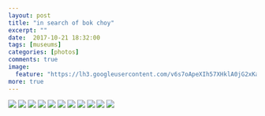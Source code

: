 ```yaml
---
layout: post
title: "in search of bok choy"
excerpt: ""
date:  2017-10-21 18:32:00
tags: [museums]
categories: [photos]
comments: true
image:
  feature: "https://lh3.googleusercontent.com/v6s7oApeXIh57XHklA0jG2xKa0-eJfUm5FJpaZUfQfYlWJtyS84Cci0VkQe_yxH_NLFgjVCbnGS7iyIvAkg1T2mzVaS1pcEmSY64ZtGcz-LADELzuPl--YyjDLrs3W3KhauU8EtbUK4QRAyzGSeVOESiPB3azdfV8WfXwNYJi3l_Hafm8eHVgfwadxBXFKQp5isyVxRBX2pKfcizcvSCVhhjIFvAAAAyfPbNmR1rO7rXINK24R_Q5ke69kKUnkoJKSvowTx1eATycEw0jVqPYQkvPis_Lg3zw79uzBEupA9Kfwxeliivu_BKJH5935zKLS7svMhBw0yGTEm4AUTT78fLJySb-1AsjAXAc_oUQu2MMxi81niR0ZMQq27T1VPMrM2ZaMPqApGjm5YiMd7ra3ZbTVbdxf4UMwq5JkEjz5oQlCHbEZGj1ZILPXac8bfLU63jX28xispl4FAVcZy_jQcOy5pZc6OjjtjGsGs_W0K6ucpMyxqxeW_ViQsh9JRF7bHz41jm5Ddu6YFUaMBI1v28VkSv6VF5D_f22q-h-VJ-uAralB6i1hNTV29v1z8utZWAgt6AO7PYlbEOn8iVcIqee0hVIp97Fk6FcLgKZIkkRExWCzr1s1Sj0nyhf7tvXOq8TWaovlUiwqVonaC0M3mA_S-oqAYxR97i=w656-h438-no"
more: true
---
```




<img src="https://lh3.googleusercontent.com/Oi203B1UUJw19_ADza0Cp9pUh9hb3bAnPgrHM173YPXnl_n6CL-A6bBl_p8FXgjaAARlVdRw_6TNCKNbivik6uPgQyFQweMqQBOvCzZOcn2lkMEBFUai8lcTitcGl-0RmEL3o9XG0GKzhbSt32YvM5miYiPIIeta62qk-uqGP9PwbpHXdJfJZdyShj2kFiIoJvgtGKf7R03l-11M_r8SFh-eMOjjXeIqKdstCiB_uRs3jKDEDZePy4O2TGBuek-5cM8Gfo8zPg8nQYAdm7H6oTF_FmrVRDVbo0ahgbdeiLHtVw3cOg4A5KqCbPsdMCzDR_uyBiC-b59WlR0JeNJXf_A8URLoaXph3peU1qDQzTXaDTq3_zvOsW920bC3KcmdlWqEBnmSsGwUejnG5go8dP0g-YWolnXc_HM9DK7SY3jpN_2d297d9NxF50oTxgJ7F-iGktO7xdlzxT0ujaJoojSbiGgCTlz-4bEvOuqBc4UcEsIRSKSyFxWZM05gRhxVzXArGzU6GZD2fV7gx2uWh0nr8rEHtDP5aR0XYh960vaqbueNqbYTcBwjISscWVNuvVcjBU5dFIfpbLhdh1PI6IxDWdKMWsunJN5D_yrSStFVUwMO_7eC7a3-NboK_rYBNd3QLJBMEpVRiu9VBrZMMngfM7zl-HKTQLVl=w1408-h940-no">

<img src="https://lh3.googleusercontent.com/oPKmSbKZZ_zJCaowWc94smUBPZsj-3tUuZgai10jwNQXfJ-t48jSRjG0n56y5UaY0m7XsKUosN7PuQgsu0Btw54-21bPI8Xn5HG9x7TAFC9es1Yk6__lRk2PAO9ZutcpHME_fm6Dp5Q2Ndk3tNgNidrNK49_JuytJPzB3K1Xtg6yKSbOl8QkNIDb9bwEJMmbcHqgTsKjbvOikyq9nTelyIlBDt7v5bz3RNDCe7F2ESjdVB-ogK0DySqe_E_0SzTrg1TAajIarqzXBmRH8UgvigF83uK03_uXQ_-hSKKdVMQ7FuNGMnl5DNdp_6UWlQWd6WfG6FVWvkt4kOXpZkiDJ83IIy9wptFEzw1nOkeAEoyuwHcwzU5MTfexHzePvOOSjewYHKt680t189GWnydSRjHV3Zg-khKyVEJqrokBruoyx7nxMRqKUvxKlf8kNsuQZhNtZKaP-XEJ5lnmmF2ox9o_M0BbFuKODQvogFhyV5Kl6Nm07KRKA1PUAMX8xQtW39x9CEObKOh9g96f_8wpQOSUr6mYUY3aIvdtvPgRCR4vDz22iTIq_3DyOzI2QfXW6PGdSMiYhsbHmjADpIDCLpKf-VkR94AoJ1xxaX4fHI8igxoFeMKFjbLCwc68V-ISbVokaKwuSvaypxeItdZkWoGBBu61OtEdeYkc=w656-h438-no">

<img src="https://lh3.googleusercontent.com/JbyVopK4TvL62R8iMbN4k57YZUZDhh2yDK_SUK-RNskO4sb9w1TbbKE_WOsk05fv3Qh37BBwL_PrAlG7BH2LLrSBpEQL684DUdNNqTJIVRGBLR_oenTwa_2TePK_sPv2w9JHtM1OSXRuKQu7YXlUNYX9zYdCq33YDFCeGDJQE_jHgXshCrLxudjDHFtP6zDQsDch9Dp3uWfxWVonc6xHdPyipkZGznD4w_wDYk9WfEpIxpn8TnD90WNV7WMYBEA-HhhZQ3PdIRuUqeWKiny-1dHCpoU5UImbUn_J35jKqzmzMMyxFXNiAeG2wQGHyg5ZMV1OpmcG2RBHLggENoGnp17KuHPyowPd6aMHKrnR6nfrnsTtbDvbPRRRrsksfnnG75kb6pn9ryOHqyZLDpP2xuZ1klIRyi4foa2FEhG3Y1lvUuwG2y4NiXC3EGVNbI_wSJncBxawhkOp7VhkDLWCMhgzBu-gCE7zp8hk5z4rS8NI3xvpbSFhfLth1dLdXiQBAPjnIrA6UcC7NaclKPUf8ISrDXa73zhZ4B4IDJ4ToUJjcXohyYVVqmmMy_WpTpUk_NzTSfWvrLra5FaW1n0JxK7LWwWeLeizGYlrCXO-lizOF0PesnPCDHngn_8bnJc5IRdKQkiQX_8374TcRiQqtSWgEavpv_UrGoP0=w656-h438-no">

<img src="https://lh3.googleusercontent.com/1ZNOzeeIePeo41dkoPT__PRwgcvHQhC2UtGO8VSd38Ts0SSzZrSG_kvF80QmL3lBIFPaNZy_Sm2K0DHlbTjNGUq3X31DPI7oF67cIBsJpqeEhV7CxQA9IcUcnFdgZKFEkGThr1O-9-mx-EKmfJIQpHDcw14HkSgjd1KEyx-5ZF0_Yf3fFBmQycxJPARdX7dmidYovwUt5NUrZZk_5bxFTXAh9NkS0p-1bHYPtLPX5CT8DAXn6QWxe2f4gZTYYUJkB33jd02MpsUxjB6WQ1VQi4qG0C2xAS7KM8ESMizGBTxuAi4QbFbPCQSAA8gtt1AiJSqIsOYJz3d7QHgYKt7NL4OPTcTQQM9fn0jS8DLCBn4kUAjtrEHPsVhUNfwMxZaoKwi5bk8wnTtTwj2QTVJWi6EYWLkFsSFLcUP2-fcUaIiL5gVJQBdxKd4-JHg1qjoc4X74dBGf3bcyJOMmQDiWO5omZBDRWnS7mK45lGx0Jmi4zDp6JUEtvEhsbC0SHB6BJ2lz63ArghAVN1ureTuI_IPZPklqxiAUzMcpV3GPK5CLeblOnDM8v3QFoklsAwazwBrgrXtas-wncfOJ8N-ee3pJQhCl8EyMotfE9k4fx8LrTxoMXz1QUosmyJJiyxpEcEV-YGdld8s7xvLXgXXiqtMtVM0SLl0u_p21=w1074-h1606-no">

<img src="https://lh3.googleusercontent.com/yosyurO98yGmYBOufG_jq1F0UQELdjzipVZ8QZyBOAjXIUwvY5PJ-oc0ECAA3-xfrk6nV9tK6pxiJaNjHkutMNZASRUajHsXbvPVxDgLHBa3H8ZLUYSOSy7dVDBYCTPKYLsv0lqAdEZMoRN09uPBBhYAD9fCapVA-9Fn3gHH5Faw1HseZgqq7ErZK5YaEZJFbkKiF6VPYJ_6Ua2aNqJAC7CEZqEP24IpL8RYz7fWE9zCJU6jslOnm3YDwDwsl_bhr64k0kO_OiR5MSXmg-GyEAUNxbupePz-qIcz4YrTm5jKmjdzefd7DCn1tH0cSoMClx_Gn20moq9scKf6mgD2Kz30VKEn2sFh87dJWc2pQ7_7m5tXnp4QvJF_xbqxcvu8XWcnhEKahWAw79X7YMDYLwPw0FVkKIxQA-rgC3mAWqmiaXQ5Y_a05ZYvVKjo3H0dZv52AULUs8s-RVwDsxxb9wSjOP2v0Pimcn1eOmn8Qw3HuoScmrVKuickxq83-2CWTz11J1OD6sRoFhi9asPgJ7UUfabxypaI1GeoimL9kvP-Xr027MAcDmqMXHWgbbLb5si64DM3gSMJvvBtGjiTTMfoQCcn_GKnkBhO1H6n4sEXt5KxibLHI5_7Ngve1vj1REyxQLbbyT4qmxVXvSGasALCFkwNCdJT0eyV=w429-h642-no">

<img src="https://lh3.googleusercontent.com/xTbWL3YxJi-pSkO_mI5oYpIxqe0b-ifknYDh_AeaahvZqADc_to9D-MOWnu3B0o3sZhKaSnag9q653TLw-tSPLYo98Sf2PhHgjrxesKnnNoSBfXPU6Vhv57L-Q-7ZNrfV06iMk0PyDge5dbblE_BRsSMPgQkNhj9Ki4m8KpeQcjYJyhOGCibllp0OWAKiCE0oWyB8iLFhktpWzYDUVBfv9xLtvu-5VzQ9RsEWjgJ-aRUOx1x4pGpMN9Xx4tBeZxUG7PACF-z1OiFhH0Wx5JOjbK6KwEmCAEs0dJtsjTtZv7Tw_TmW7PoQZUQ-ivHA4xMqyBRIxmY3A3Wo8h-W7kSh0YQYMmxEbWQGtPiwjC5uIc4UOLVYeN0l2zG0vFwCwJuzQD6wA06gAuIUrOrimRRiS8vcDNIBDGbd0fPPYt9Yyv7kMOXT2W_PP7YyDwZuF67RmqZi_H9WhtE3lLEHWfM5G6DFheJfNSJ6FuX60xAmoYn5lzS8-q2E-hes2irP42OK52VbWshkUjmzzvM1T5uMoENIMX3f20FzFDVTyT_L7VllT25xEQ-vQMT9t63A1iruwuHqAOEcMBkH1_r0xq0CITK2wzW15etSFEAjZ4VeGEyphRmPd2uP7drUGiDI0F5_160fgsxmySnVRJF_Z7XNToUWNdTrrloTsK0=w1410-h942-no">

<img src="https://lh3.googleusercontent.com/uW1KtEN7BpSyI1N70d4ms9kB1xF9fuCC5sEV1d09tk-fv5n83FvKJdVLb_P0PcucUo5ofvAhjSh9r774Zito6rgn7XZgfjLAPxmxmCnxJvtA_2wqtRuYK8LBMLRYjNT6Lo-DOZc4Ic86svAb_a4f2Kxz3zguME6rO2LyZFKQmc6E0cVZTvTjgnJwzvTvaTuI_EcI-e0vH8TwMPDA7okKiEyxFtlvBtFy6_7nYIAFzVJJfyLxs6UUr5VDvL4t2UzAEHJNR1r29Af6_248lBv6LQBi2I_v7woxfA6sch_ygZiBqMQeqkRFVsLRvxiolatmXJu-3Jl8V2fZUPiFPaOFuo2nQGhHrUO3Yv1oC7YLMV8I8_EdnHlGv9bYqBD0bBNsnG12f1-20gdKUTfx_jHz-1kOTnqk1cuKJRqOztoiH2M094U0h-09eFZtawDjrF7g3XgdDmvIPqDy-K0JibXo7WO-JLGPrXM4BCepgdzjuFNXHqSPO9Vi6v1Us4ivZ-W_7tCB0MNxAxPJLyunGYCcufJcSQmax4nf6XJDG2pIA0NYHq0IKoq3cAAUquAfMlPG4Ecd5DWxR0fHhQMO3vR2xPGbaII-l0FSs-glzxE4SAu20eqdONSuLspXI0H49HsQmPSzeBCsyc7OB4oaLPJxeovPrqUhOyfwIJIv=w656-h438-no">

<img src="https://lh3.googleusercontent.com/YsuYX7rNlhYYIKIY3xjanUw2H1YKz-oZkI1Y_mEIuztGlAdkoxAZTDU9h9xjG3_-XWAZSxlZrfyuhUp4n-iNCje5LB_97mGvvfrJwARC7B4DLTJwF2bluCtTl4giMp_5QpwzgQlmUdA8toBJT0oHgPr6--2DlxcbG1DLGeh42341yMAvXaEPFKQAbCbvMmfLuDN6q7PLuftGhZl2j2QrnfFkYpV9xB_yy6FhoDhNLScgCBQdcC0KzNNTitTYwHTwcKdY2uCEHocFYGnWo1JhVO1J2eOSh4EMgTg1fCOluy9O1t-1HpK5zsBWmjJC7UHowH4eNKDtmtxsMTg6pknXmyvAJsqiEvu2JR1wr2zEaBMZ123kin0n5ZxDUEiYbRAuAYdnlLbY7RhIoo9Yo0zWgyWOwHJz5RWIoWMt6kg6-fS1zhpBYGuzvHiCMUVoVGPX9sFfdUU1zFx_wojsrnl3g0-mV1kuEMmhM7ttd4WipoN6tMTaJ3_CmiI1HPRSzL46A1GtLGzxb9_L9IcLwfmnjpsZ4Ffl4_Ac_2BYKmqQHYgBpGGAjkvxBfpWylkjcauxMPmaC4ynxFuBMRkI7D6jyA0lxXQb4-pg_Cg37kEo97A0RdIaPTjoaBWTkPBT6MkNZblvhHXgypJGWdKfPLl5oKoLKBYU9FXGgmRm=w656-h438-no">

<img src="https://lh3.googleusercontent.com/AjrGz-7lyT02-fsUEavr5ZAgLnvNYkfloTFxvZdwpu80J12AlQ6idka_idSh37MdF7bARQ02S11mqkDbrDtDzK2hvnDPUldqnAsDhvFkQV4IyoZa519dS59l4HXVsfm0ZQlCtZrr5G0LYakqAcK4DKQT7qUEQ8UV7bsl9TGid5SD8E2CXyqHxiIgfbpS9LnY4ZQbZx2qOOo5Hw8NJjeGk0VzSG_3ShgXoqakgAkVPR6Xg-6DJ5KAD_ArVXaWTdtmhsGkNQyYl-3Z-BTfkx3kOM5t8n7Y3dgCqod7t8BibwBc-t7QMST5zkPltiCub15ysF_gqCH05IeAYfeCqnXVcOAyoaia5vIe4TOiwRd7Il9Mfis5U1gqJzTkMKp3mNkL23h5YtUwS7uesUS_-UWwcVF0Ac_eWzb5ObVf-cDu1ChsWp-cz6635gpteVhJq_1nFlCSrRHEeMr25emPDG0xzq0tej1CYji7ppYIU6LBBgrpg_LgrXHk6q9Bx-VW8HLilmopmD8ftruXEEUkYv6zk0F1Brci7wwdlJ--80KQloyh7S55_YE8_gx1fYly4s1DvO14d3NdkYhkMpGQJoWp96tnWtTgipxLYRU6hTIrM8buU_0DkILP4to5fF0QxF4prD9VCrV3F0QMTU4_hqgg3-GVXbg1dV8G16vV=w429-h642-no">


<img src="https://lh3.googleusercontent.com/LSCRTvGV3oQlO18FSgkJquAZ2h0PziE8r8v7onLAskvOxg6DsO6UtXz2oZk7GE_osrQQ9gp9ovquWumfWHu9gqcn5tcKnxIglFwMjBHgf3wbWtPUnJsw9rzb24Z7I6fgUV1w2OiUcxwMvfeJtDUW8wy_VtBx5-nh-DTrh5afWqJIrfJCie_RxNsg_Yjrn9A6P_GC8rX_-qp3NsBNWSttaerL-yUoZsjd2ca1Ckoiam9QrAZwCBz4ewNnde_jqbvjus6Aw3Fq5aL1WGZetvP0pC-96s-tWWs5SmS8Gqm_DXSjWYGknfffhql2Q-IKBtsIMgjp1YFvZfrKs3bxcBjdPKAjezmC4jpZMZx15s8k3HcTpRCqomgBH_GAJgt3JeXf7Gefbw8obUwSTdgrOAmXa7eAkHHkF7s2UsUjMVYTVsqXPwvxSkWNI2GVClNjwahQjcMM575l-tiFkLMc3S0spVU-XuvaPnFe3wyIGAN_Ge8GXoRX64QVozCtw3S1gsQCzaXUCQ_qdbAkqA3Ncv-1iR0ffpwIgqJOjWosoiXrdyhyx4XwrxmZ-DzHmqUt9Ke_sJKf509N5kjhRSv9IfMVVO8wzDBYMfWK2AsmiIEEOe_SzaPgtuuYUP8JDnxSnmnyaSo2ajdAuU943M1kPPskaGmRUeQSCMtxxzPp=w656-h438-no">

<img src="https://lh3.googleusercontent.com/fNWugAXH6mCz9eC8BefgAeXENV35401WeDrLbFGzygyvy7fyGq0A0et0WNsxsqwl3Jv1G5jmFVdf99N1L8zVONQH6t6XEmFmqghFqbkN97spoZE_3oKZpCIAyvhgAJ025ONSdMnFhqtkyu4SCcuAHivVsPnKgoAnUyD0yP9GZCF5VCOUD_kRSjM0R2JdHjOVtNb-kDWCV02kkmWKPkcGwUKCuNq4AwvbQ92pOikzygoA2a_hanInJiRVu_KWajzhvLL5J2NAOI2SUo94DvMNa-2TdxTqlkZiqCT342gi92I_0Scrw2_rjGajD9_71-WZHMj9sfZWvL1rkzkL5AqIoxRaco7nq-LmLiD8_ptyPvtzYG3571LskX2ioOP86DagMJT8QohbVb8hy-TYzOSV6FmUAkGJhTfGvaW1AEMkqWnTgtx-cVBgjQbJubA1PXTOqmtjR6WZ9NQ9n6GOx4OlSEt6cWiru7kFXRdB0_pbyjQCtdY_V0O--hVolDuoT4QQPbqdKf3TGnuSQlh3_eiv42ujNHP__fNRzmU1m2Gs98FNNHKHulULxN2oZ6xMiDlg8UqjdbRXhNIW-vlFGJhAYiHsYt-6W7q-gFgGzd9fI1yOUW4ofyguYT-dP9GvuzutpTPsR2V6UqjR4oZG-a77VOo1i4PjIZb1x-6D=w656-h438-no">

